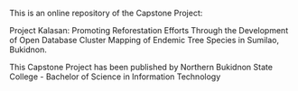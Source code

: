 This is an online repository of the Capstone Project:

Project Kalasan: Promoting Reforestation Efforts Through the Development of Open Database Cluster Mapping of Endemic Tree Species in Sumilao, Bukidnon.

This Capstone Project has been published by Northern Bukidnon State College - Bachelor of Science in Information Technology
